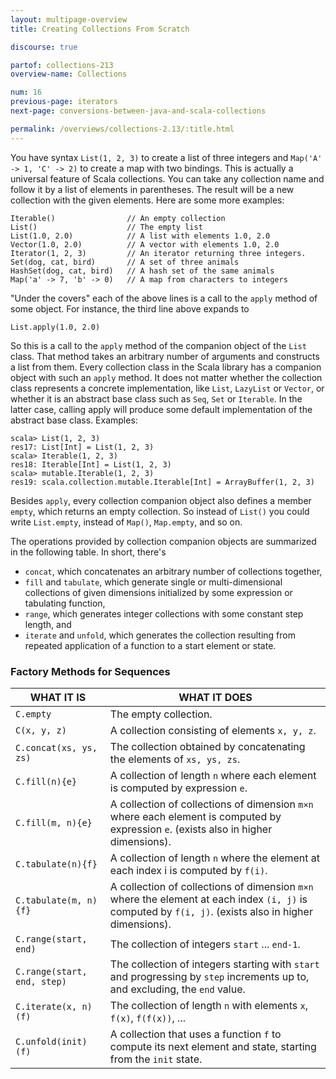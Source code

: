 ```yaml
---
layout: multipage-overview
title: Creating Collections From Scratch

discourse: true

partof: collections-213
overview-name: Collections

num: 16
previous-page: iterators
next-page: conversions-between-java-and-scala-collections

permalink: /overviews/collections-2.13/:title.html
---
```


You have syntax `List(1, 2, 3)` to create a list of three integers and `Map('A' -> 1, 'C' -> 2)` to create a map with two bindings. This is actually a universal feature of Scala collections. You can take any collection name and follow it by a list of elements in parentheses. The result will be a new collection with the given elements. Here are some more examples:

    Iterable()                // An empty collection
    List()                    // The empty list
    List(1.0, 2.0)            // A list with elements 1.0, 2.0
    Vector(1.0, 2.0)          // A vector with elements 1.0, 2.0
    Iterator(1, 2, 3)         // An iterator returning three integers.
    Set(dog, cat, bird)       // A set of three animals
    HashSet(dog, cat, bird)   // A hash set of the same animals
    Map('a' -> 7, 'b' -> 0)   // A map from characters to integers

"Under the covers" each of the above lines is a call to the `apply` method of some object. For instance, the third line above expands to

    List.apply(1.0, 2.0)

So this is a call to the `apply` method of the companion object of the `List` class. That method takes an arbitrary number of arguments and constructs a list from them. Every collection class in the Scala library has a companion object with such an `apply` method. It does not matter whether the collection class represents a concrete implementation, like `List`, `LazyList` or `Vector`, or whether it is an abstract base class such as `Seq`, `Set` or `Iterable`. In the latter case, calling apply will produce some default implementation of the abstract base class. Examples:

    scala> List(1, 2, 3)
    res17: List[Int] = List(1, 2, 3)
    scala> Iterable(1, 2, 3)
    res18: Iterable[Int] = List(1, 2, 3)
    scala> mutable.Iterable(1, 2, 3)
    res19: scala.collection.mutable.Iterable[Int] = ArrayBuffer(1, 2, 3)

Besides `apply`, every collection companion object also defines a member `empty`, which returns an empty collection. So instead of `List()` you could write `List.empty`, instead of `Map()`, `Map.empty`, and so on.

The operations provided by collection companion objects are summarized in the following table. In short, there's

* `concat`, which concatenates an arbitrary number of collections together,
* `fill` and `tabulate`, which generate single or multi-dimensional collections of given dimensions initialized by some expression or tabulating function,
* `range`, which generates integer collections with some constant step length, and
* `iterate` and `unfold`, which generates the collection resulting from repeated application of a function to a start element or state.

### Factory Methods for Sequences

| WHAT IT IS  	  	        | WHAT IT DOES				     |
| ------       	       	    | ------					     |
|  `C.empty`         	    | The empty collection. |
|  `C(x, y, z)`      	    | A collection consisting of elements `x, y, z`. |
|  `C.concat(xs, ys, zs)`   | The collection obtained by concatenating the elements of `xs, ys, zs`. |
|  `C.fill(n){e}`      	    | A collection of length `n` where each element is computed by expression `e`. |
|  `C.fill(m, n){e}`        | A collection of collections of dimension `m×n` where each element is computed by expression `e`. (exists also in higher dimensions). |
|  `C.tabulate(n){f}`       | A collection of length `n` where the element at each index i is computed by `f(i)`. |
|  `C.tabulate(m, n){f}`    | A collection of collections of dimension `m×n` where the element at each index `(i, j)` is computed by `f(i, j)`. (exists also in higher dimensions). |
|  `C.range(start, end)`    | The collection of integers `start` ... `end-1`. |
|  `C.range(start, end, step)`| The collection of integers starting with `start` and progressing by `step` increments up to, and excluding, the `end` value. |
|  `C.iterate(x, n)(f)`     | The collection of length `n` with elements `x`, `f(x)`, `f(f(x))`, ... |
|  `C.unfold(init)(f)`      | A collection that uses a function `f` to compute its next element and state, starting from the `init` state.|
